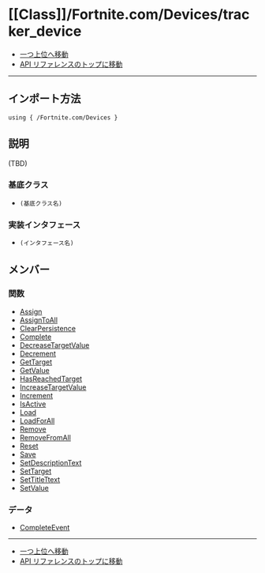 # [[Class]]/Fortnite.com/Devices/tracker_device

- [一つ上位へ移動](../main.md)
- [API リファレンスのトップに移動](../../../main.md)

---

## インポート方法

```verse
using { /Fortnite.com/Devices }
```

## 説明

(TBD)

### 基底クラス

- `(基底クラス名)`

### 実装インタフェース

- `(インタフェース名)`

## メンバー

### 関数

- [Assign](./F_Assign/main.md)
- [AssignToAll](./F_AssignToAll/main.md)
- [ClearPersistence](./F_ClearPersistence/main.md)
- [Complete](./F_Complete/main.md)
- [DecreaseTargetValue](./F_DecreaseTargetValue/main.md)
- [Decrement](./F_Decrement/main.md)
- [GetTarget](./F_GetTarget/main.md)
- [GetValue](./F_GetValue/main.md)
- [HasReachedTarget](./F_HasReachedTarget/main.md)
- [IncreaseTargetValue](./F_IncreaseTargetValue/main.md)
- [Increment](./F_Increment/main.md)
- [IsActive](./F_IsActive/main.md)
- [Load](./F_Load/main.md)
- [LoadForAll](./F_LoadForAll/main.md)
- [Remove](./F_Remove/main.md)
- [RemoveFromAll](./F_RemoveFromAll/main.md)
- [Reset](./F_Reset/main.md)
- [Save](./F_Save/main.md)
- [SetDescriptionText](./F_SetDescriptionText/main.md)
- [SetTarget](./F_SetTarget/main.md)
- [SetTitleTtext](./F_SetTitleTtext/main.md)
- [SetValue](./F_SetValue/main.md)

### データ

- [CompleteEvent](./D_CompleteEvent/main.md)

---

- [一つ上位へ移動](../main.md)
- [API リファレンスのトップに移動](../../../main.md)
